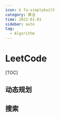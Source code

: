 ```yaml
---
icon: b fa-simplybuilt
category: 算法
time: 2022-01-01
sidebar: auto
tag:
  - Algorithm
---
```


# LeetCode

[TOC]

## 动态规划

## 搜索